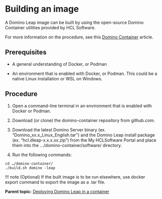 # Building an image

A Domino Leap image can be built by using the open-source Domino Container utilities provided by HCL Software.

For more information on the procedure, see this [Domino Container](https://opensource.hcltechsw.com/domino-container/) article.

## Prerequisites

- A general understanding of Docker, or Podman

- An environment that is enabled with Docker, or Podman. This could be a native Linux installation or WSL on Windows.

## Procedure

1. Open a command-line terminal in an environment that is enabled with Docker or Podman.

2. Download (or clone) the domino-container repository from github.com.

3. Download the latest Domino Server binary (ex. “Domino_xx.x_Linux_English.tar”) and the Domino Leap install package (ex. “hcl.dleap-x.x.x.xx.zip”) from <!--Flexnet or--> the My HCLSoftware Portal and place them into the …/domino-container/software/ directory.

4. Run the following commands:

```
cd …/domino-container/
./build.sh domino -leap
```

!!! note
    (Optional) If the built image is to be run elsewhere, use docker export command to export the image as a .tar file.


**Parent topic:** [Deploying Domino Leap in a container](dleap_deploy_to_container.md)